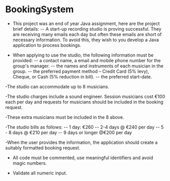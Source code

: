# BookingSystem
- This project was an end of year Java assignment, here are the project brief details:
-- A start-up recording studio is proving successful. They are receiving many emails each
day but often these emails are short of necessary information. To avoid
this, they wish to you develop a Java application to process bookings.

- When applying to use the studio, the following information must be provided:
-- a contact name, a email and mobile phone number for the group's manager.
-- the names and instruments of each musician in the group.
-- the preferred payment method – Credit Card (5% levy), Cheque, or Cash (5% reduction in bill).
-- the preferred start-date.

-The studio can accommodate up to 8 musicians.

-The studio charges include a sound engineer. Session musicians cost €100 each per day and requests for musicians should be included in the booking request.

-These extra musicians must be included in the 8 above.

-The studio bills as follows:
-- 1 day: €260
-- 2-4 days @ €240 per day
-- 5 - 8 days @ €210 per day
-- 9 days or longer @€200 per day

-When the user provides the information, the application should create a suitably formatted booking request.

- All code must be commented, use meaningful identifiers and avoid magic numbers.

- Validate all numeric input.
